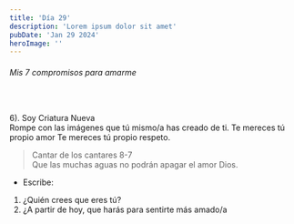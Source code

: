 ```yaml
---
title: 'Día 29'
description: 'Lorem ipsum dolor sit amet'
pubDate: 'Jan 29 2024'
heroImage: ''
---
```


###### Mis 7 compromisos para amarme
<br> 

6). Soy Criatura Nueva  
Rompe con las imágenes que tú mismo/a has creado de ti. Te mereces tú propio amor Te mereces tú propio respeto.

> Cantar de los cantares 8-7  
> Que las muchas aguas no podrán apagar el amor Dios.

- Escribe:
1. ¿Quién crees que eres tú?
2. ¿A partir de hoy, que harás para sentirte más amado/a
